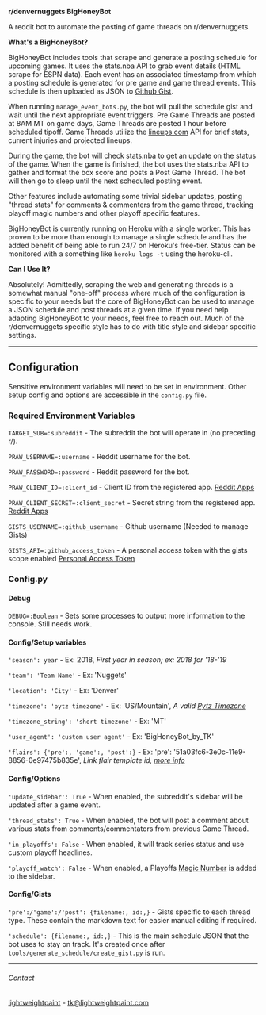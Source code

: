 **r/denvernuggets BigHoneyBot**

A reddit bot to automate the posting of game threads on r/denvernuggets.

**What's a BigHoneyBot?**

BigHoneyBot includes tools that scrape and generate a posting schedule for upcoming games. It uses the stats.nba API to 
grab event details (HTML scrape for ESPN data). Each event has an associated timestamp from which a posting schedule is
generated for pre game and game thread events. This schedule is then uploaded as JSON to 
[Github Gist](https://gist.github.com/).

When running `manage_event_bots.py`, the bot will pull the schedule gist and wait until the next appropriate event 
triggers. Pre Game Threads are posted at 8AM MT on game days, Game Threads are posted 1 hour before scheduled tipoff.
Game Threads utilize the [lineups.com](https://www.lineups.com/nba/lineups) API for brief stats, current injuries and 
projected lineups. 

During the game, the bot will check stats.nba to get an update on the status of the game. When the game is finished, the
bot uses the stats.nba API to gather and format the box score and posts a Post Game Thread. The bot will then go to
sleep until the next scheduled posting event. 

Other features include automating some trivial sidebar updates, posting "thread stats" for comments & commenters from
the game thread, tracking playoff magic numbers and other playoff specific features.

BigHoneyBot is currently running on Heroku with a single worker. This has proven to be more than enough to manage a
single schedule and has the added benefit of being able to run 24/7 on Heroku's free-tier. Status can be monitored with
a something like `heroku logs -t` using the heroku-cli.

**Can I Use It?**

Absolutely! Admittedly, scraping the web and generating threads is a somewhat manual "one-off" process where much of the
configuration is specific to your needs but the core of BigHoneyBot can be used to manage a JSON schedule and post
threads at a given time. If you need help adapting BigHoneyBot to your needs, feel free to reach out. Much of the
r/denvernuggets specific style has to do with title style and sidebar specific settings. 

---

## Configuration

Sensitive environment variables will need to be set in environment. Other setup config and options are accessible in the 
`config.py` file.


### Required Environment Variables
`TARGET_SUB=:subreddit` - The subreddit the bot will operate in (no preceding r/).

`PRAW_USERNAME=:username` - Reddit username for the bot.

`PRAW_PASSWORD=:password` - Reddit password for the bot.

`PRAW_CLIENT_ID=:client_id` - Client ID from the registered app. 
[Reddit Apps](https://www.reddit.com/prefs/apps/)

`PRAW_CLIENT_SECRET=:client_secret` - Secret string from the registered app. 
[Reddit Apps](https://www.reddit.com/prefs/apps/)

`GISTS_USERNAME=:github_username` - Github username (Needed to manage Gists)

`GISTS_API=:github_access_token` - A personal access token with the gists scope enabled 
[Personal Access Token](https://github.com/settings/tokens)


### Config.py 

#### Debug

`DEBUG=:Boolean` - Sets some processes to output more information to the console. Still needs work.

#### Config/Setup variables

`'season': year` - Ex: 2018, *First year in season; ex: 2018 for '18-'19*

`'team': 'Team Name'` - Ex: 'Nuggets'

`'location': 'City'` - Ex: 'Denver'

`'timezone': 'pytz timezone'` - Ex: 'US/Mountain', *A valid 
[Pytz Timezone](https://gist.github.com/heyalexej/8bf688fd67d7199be4a1682b3eec7568)*

`'timezone_string': 'short timezone'` - Ex: 'MT'

`'user_agent': 'custom user agent'` - Ex: 'BigHoneyBot_by_TK'

`'flairs': {'pre':, 'game':, 'post':}` - Ex: 'pre': '51a03fc6-3e0c-11e9-8856-0e97475b835e', *Link flair template id,
[more info](https://praw.readthedocs.io/en/latest/code_overview/other/subredditflair.html)*


#### Config/Options

`'update_sidebar': True` - When enabled, the subreddit's sidebar will be updated after a game event.

`'thread_stats': True` - When enabled, the bot will post a comment about various stats from comments/commentators from 
previous Game Thread.

`'in_playoffs': False` - When enabled, it will track series status and use custom playoff headlines.

`'playoff_watch': False` - When enabled, a Playoffs [Magic Number](https://en.wikipedia.org/wiki/Magic_number_(sports))
is added to the sidebar.


#### Config/Gists
`'pre':/'game':/'post': {filename:, id:,}` - Gists specific to each thread type. These contain the markdown text for
easier manual editing if required.

`'schedule': {filename:, id:,}` - This is the main schedule JSON that the bot uses to stay on track. It's created once
after `tools/generate_schedule/create_gist.py` is run.

---

###### Contact

[lightweightpaint](https://www.lightweightpaint.com) - [tk@lightweightpaint.com](mailto:TK@lightweightpaint.com)
